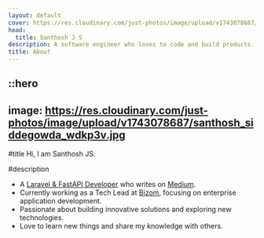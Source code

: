 ```yaml
---
layout: default
cover: https://res.cloudinary.com/just-photos/image/upload/v1743078687/santhosh_siddegowda_wdkp3v.jpg
head:
  title: Santhosh J S
description: A software engineer who loves to code and build products.
title: About
---
```


::hero
---
image: https://res.cloudinary.com/just-photos/image/upload/v1743078687/santhosh_siddegowda_wdkp3v.jpg
---
#title
Hi, I am Santhosh JS.

#description
- A [Laravel & FastAPI Developer](https://github.com/santhoshsiddegowda) who writes on [Medium](https://medium.com/@santhoshsiddegowda).
- Currently working as a Tech Lead at [Bizom](https://www.bizom.com/), focusing on enterprise application development.
- Passionate about building innovative solutions and exploring new technologies.
- Love to learn new things and share my knowledge with others.


